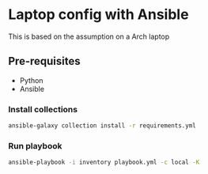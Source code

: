 # Laptop config with Ansible

This is based on the assumption on a Arch laptop

## Pre-requisites

* Python
* Ansible

### Install collections

``` sh
ansible-galaxy collection install -r requirements.yml
```

### Run playbook

``` sh
ansible-playbook -i inventory playbook.yml -c local -K
```
